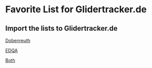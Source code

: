 Favorite List for Glidertracker.de
===
Import the lists to Glidertracker.de
---



[Dobenreuth](https://glidertracker.de/#lst=https://raw.githubusercontent.com/EDQASpotter/GliderTracker-EDQA-Filters/main/Dobenreuth)



[EDQA](https://glidertracker.de/#lst=https://raw.githubusercontent.com/EDQASpotter/GliderTracker-EDQA-Filters/main/EDQA)


[Both](https://glidertracker.de/#lat=49.861&lon=10.8542&z=11&lst=https://raw.githubusercontent.com/EDQASpotter/GliderTracker-EDQA-Filters/main/EDQA&lst=https://raw.githubusercontent.com/EDQASpotter/GliderTracker-EDQA-Filters/main/Dobenreuth)

